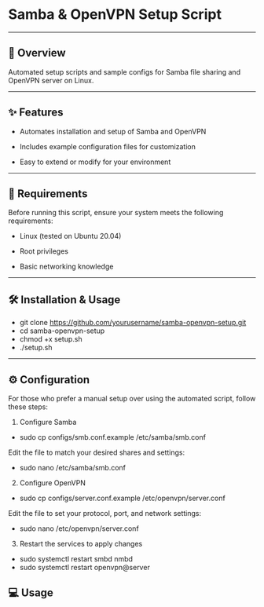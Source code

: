 # Samba & OpenVPN Setup Script
--------------------------------------------------------------------------------------------------

## 📖 Overview

Automated setup scripts and sample configs for Samba file sharing and OpenVPN server on Linux.

--------------------------------------------------------------------------------------------------

## ✨ Features

 - Automates installation and setup of Samba and OpenVPN

 - Includes example configuration files for customization

 - Easy to extend or modify for your environment

----------------------------------------------------------------------------------------------------

## 🚀 Requirements

Before running this script, ensure your system meets the following requirements:
  - Linux (tested on Ubuntu 20.04)

  - Root privileges

  - Basic networking knowledge
    
--------------------------------------------------------------------------------------------------

## 🛠️ Installation & Usage

 - git clone https://github.com/yourusername/samba-openvpn-setup.git
 - cd samba-openvpn-setup
 - chmod +x setup.sh
 - ./setup.sh

--------------------------------------------------------------------------------------------------

## ⚙️ Configuration

For those who prefer a manual setup over using the automated script, follow these steps:
1. Configure Samba

- sudo cp configs/smb.conf.example /etc/samba/smb.conf

Edit the file to match your desired shares and settings:

- sudo nano /etc/samba/smb.conf

2. Configure OpenVPN

- sudo cp configs/server.conf.example /etc/openvpn/server.conf

Edit the file to set your protocol, port, and network settings:

- sudo nano /etc/openvpn/server.conf

3. Restart the services to apply changes

- sudo systemctl restart smbd nmbd
- sudo systemctl restart openvpn@server

## 💻 Usage



